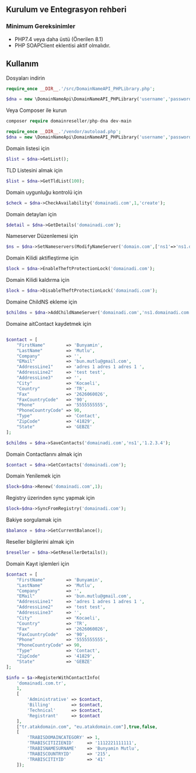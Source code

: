 ## Kurulum ve Entegrasyon rehberi

### Minimum Gereksinimler

- PHP7.4 veya daha üstü (Önerilen 8.1) 
- PHP SOAPClient eklentisi aktif olmalıdır.

## Kullanım

Dosyaları indirin
```php
require_once __DIR__.'/src/DomainNameAPI_PHPLibrary.php';

$dna = new \DomainNameApi\DomainNameAPI_PHPLibrary('username','password');
```

Veya Composer ile kurun
```php
composer require domainreseller/php-dna dev-main
```
```php
require_once __DIR__.'/vendor/autoload.php';
$dna = new \DomainNameApi\DomainNameAPI_PHPLibrary('username','password');

```


Domain listesi için
```php
$list = $dna->GetList();
```

TLD Listesini almak için
```php
$list = $dna->GetTldList(100);
```

Domain uygunluğu kontrolü için
```php
$check = $dna->CheckAvailability('domainadi.com',1,'create');
```

Domain detayları için
```php
$detail = $dna->GetDetails('domainadi.com');
```

Nameserver Düzenlemesi için
```php
$ns = $dna->SetNameservers(ModifyNameServer('domain.com',['ns1'=>'ns1.domain.com','ns2'=>'ns2.domain.com']);
```

Domain Kilidi aktifleştirme için
```php
$lock = $dna->EnableTheftProtectionLock('domainadi.com');

```

Domain Kilidi kaldırma için
```php
$lock = $dna->DisableTheftProtectionLock('domainadi.com');
```

Domaine ChildNS ekleme için
```php
$childns = $dna->AddChildNameServer('domainadi.com','ns1.domainadi.com','1.2.3.4');
```

Domaine aitContact kaydetmek için
```php

$contact = [
    "FirstName"        => 'Bunyamin',
    "LastName"         => 'Mutlu',
    "Company"          => '',
    "EMail"            => 'bun.mutlu@gmail.com',
    "AddressLine1"     => 'adres 1 adres 1 adres 1 ',
    "AddressLine2"     => 'test test',
    "AddressLine3"     => '',
    "City"             => 'Kocaeli',
    "Country"          => 'TR',
    "Fax"              => '2626060026',
    "FaxCountryCode"   => '90',
    "Phone"            => '5555555555',
    "PhoneCountryCode" => 90,
    "Type"             => 'Contact',
    "ZipCode"          => '41829',
    "State"            => 'GEBZE'
];

$childns = $dna->SaveContacts('domainadi.com','ns1','1.2.3.4');

```

Domain Contactlarını almak için
```php
$contact = $dna->GetContacts('domainadi.com');
```

Domain Yenilemek için
```php
$lock=$dna->Renew('domainadi.com',1);
```

Registry üzerinden sync yapmak için
```php
$lock=$dna->SyncFromRegistry('domainadi.com');
```

Bakiye sorgulamak için
```php
$balance = $dna->GetCurrentBalance();
```

Reseller bilgilerini almak için
```php  
$reseller = $dna->GetResellerDetails();

```

Domain Kayıt işlemleri için
```php
$contact = [
    "FirstName"        => 'Bunyamin',
    "LastName"         => 'Mutlu',
    "Company"          => '',
    "EMail"            => 'bun.mutlu@gmail.com',
    "AddressLine1"     => 'adres 1 adres 1 adres 1 ',
    "AddressLine2"     => 'test test',
    "AddressLine3"     => '',
    "City"             => 'Kocaeli',
    "Country"          => 'TR',
    "Fax"              => '2626060026',
    "FaxCountryCode"   => '90',
    "Phone"            => '5555555555',
    "PhoneCountryCode" => 90,
    "Type"             => 'Contact',
    "ZipCode"          => '41829',
    "State"            => 'GEBZE'
];

$info = $a->RegisterWithContactInfo(
    'domainadi.com.tr',
    1,
    [
        'Administrative' => $contact,
        'Billing'        => $contact,
        'Technical'      => $contact,
        'Registrant'     => $contact
    ],
    ["tr.atakdomain.com", "eu.atakdomain.com"],true,false,
    [
        'TRABISDOMAINCATEGORY' => 1,
        'TRABISCITIZIENID'     => '1112221111111',
        'TRABISNAMESURNAME'    => 'Bunyamin Mutlu',
        'TRABISCOUNTRYID'      => '215',
        'TRABISCITIYID'        => '41'
    ]);
```





